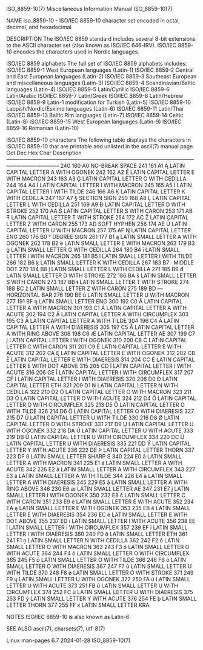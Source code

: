 ISO_8859-10(7)         Miscellaneous Information Manual         ISO_8859-10(7)

NAME
       iso_8859-10  - ISO/IEC 8859-10 character set encoded in octal, decimal,
       and hexadecimal

DESCRIPTION
       The ISO/IEC 8859 standard includes  several  8-bit  extensions  to  the
       ASCII  character  set (also known as ISO/IEC 646-IRV).  ISO/IEC 8859-10
       encodes the characters used in Nordic languages.

   ISO/IEC 8859 alphabets
       The full set of ISO/IEC 8859 alphabets includes:
       ISO/IEC 8859-1    West European languages (Latin-1)
       ISO/IEC 8859-2    Central and East European languages (Latin-2)
       ISO/IEC 8859-3    Southeast European and miscellaneous languages (Latin-3)
       ISO/IEC 8859-4    Scandinavian/Baltic languages (Latin-4)
       ISO/IEC 8859-5    Latin/Cyrillic
       ISO/IEC 8859-6    Latin/Arabic
       ISO/IEC 8859-7    Latin/Greek
       ISO/IEC 8859-8    Latin/Hebrew
       ISO/IEC 8859-9    Latin-1 modification for Turkish (Latin-5)
       ISO/IEC 8859-10   Lappish/Nordic/Eskimo languages (Latin-6)
       ISO/IEC 8859-11   Latin/Thai
       ISO/IEC 8859-13   Baltic Rim languages (Latin-7)
       ISO/IEC 8859-14   Celtic (Latin-8)
       ISO/IEC 8859-15   West European languages (Latin-9)
       ISO/IEC 8859-16   Romanian (Latin-10)

   ISO/IEC 8859-10 characters
       The following table displays the characters in ISO/IEC 8859-10 that are
       printable and unlisted in the ascii(7) manual page.
       Oct   Dec   Hex   Char   Description
       ────────────────────────────────────────────────────────────────
       240   160   A0           NO-BREAK SPACE
       241   161   A1     Ą     LATIN CAPITAL LETTER A WITH OGONEK
       242   162   A2     Ē     LATIN CAPITAL LETTER E WITH MACRON
       243   163   A3     Ģ     LATIN CAPITAL LETTER G WITH CEDILLA
       244   164   A4     Ī     LATIN CAPITAL LETTER I WITH MACRON
       245   165   A5     Ĩ     LATIN CAPITAL LETTER I WITH TILDE
       246   166   A6     Ķ     LATIN CAPITAL LETTER K WITH CEDILLA
       247   167   A7     §     SECTION SIGN
       250   168   A8     Ļ     LATIN CAPITAL LETTER L WITH CEDILLA
       251   169   A9     Đ     LATIN CAPITAL LETTER D WITH STROKE
       252   170   AA     Š     LATIN CAPITAL LETTER S WITH CARON
       253   171   AB     Ŧ     LATIN CAPITAL LETTER T WITH STROKE
       254   172   AC     Ž     LATIN CAPITAL LETTER Z WITH CARON
       255   173   AD           SOFT HYPHEN
       256   174   AE     Ū     LATIN CAPITAL LETTER U WITH MACRON
       257   175   AF     Ŋ     LATIN CAPITAL LETTER ENG
       260   176   B0     °     DEGREE SIGN
       261   177   B1     ą     LATIN SMALL LETTER A WITH OGONEK
       262   178   B2     ē     LATIN SMALL LETTER E WITH MACRON
       263   179   B3     ģ     LATIN SMALL LETTER G WITH CEDILLA
       264   180   B4     ī     LATIN SMALL LETTER I WITH MACRON
       265   181   B5     ĩ     LATIN SMALL LETTER I WITH TILDE
       266   182   B6     ķ     LATIN SMALL LETTER K WITH CEDILLA
       267   183   B7     ·     MIDDLE DOT
       270   184   B8     ļ     LATIN SMALL LETTER L WITH CEDILLA
       271   185   B9     đ     LATIN SMALL LETTER D WITH STROKE
       272   186   BA     š     LATIN SMALL LETTER S WITH CARON
       273   187   BB     ŧ     LATIN SMALL LETTER T WITH STROKE
       274   188   BC     ž     LATIN SMALL LETTER Z WITH CARON
       275   189   BD     ―     HORIZONTAL BAR
       276   190   BE     ū     LATIN SMALL LETTER U WITH MACRON
       277   191   BF     ŋ     LATIN SMALL LETTER ENG
       300   192   C0     Ā     LATIN CAPITAL LETTER A WITH MACRON
       301   193   C1     Á     LATIN CAPITAL LETTER A WITH ACUTE
       302   194   C2     Â     LATIN CAPITAL LETTER A WITH CIRCUMFLEX
       303   195   C3     Ã     LATIN CAPITAL LETTER A WITH TILDE
       304   196   C4     Ä     LATIN CAPITAL LETTER A WITH DIAERESIS
       305   197   C5     Å     LATIN CAPITAL LETTER A WITH RING ABOVE
       306   198   C6     Æ     LATIN CAPITAL LETTER AE
       307   199   C7     Į     LATIN CAPITAL LETTER I WITH OGONEK
       310   200   C8     Č     LATIN CAPITAL LETTER C WITH CARON
       311   201   C9     É     LATIN CAPITAL LETTER E WITH ACUTE
       312   202   CA     Ę     LATIN CAPITAL LETTER E WITH OGONEK
       312   202   CB     Ë     LATIN CAPITAL LETTER E WITH DIAERESIS
       314   204   CC     Ė     LATIN CAPITAL LETTER E WITH DOT ABOVE
       315   205   CD     Í     LATIN CAPITAL LETTER I WITH ACUTE
       316   206   CE     Î     LATIN CAPITAL LETTER I WITH CIRCUMFLEX
       317   207   CF     Ï     LATIN CAPITAL LETTER I WITH DIAERESIS
       320   208   D0     Ð     LATIN CAPITAL LETTER ETH
       321   209   D1     Ņ     LATIN CAPITAL LETTER N WITH CEDILLA
       322   210   D2     Ō     LATIN CAPITAL LETTER O WITH MACRON
       323   211   D3     Ó     LATIN CAPITAL LETTER O WITH ACUTE
       324   212   D4     Ô     LATIN CAPITAL LETTER O WITH CIRCUMFLEX
       325   213   D5     Õ     LATIN CAPITAL LETTER O WITH TILDE
       326   214   D6     Ö     LATIN CAPITAL LETTER O WITH DIAERESIS
       327   215   D7     Ũ     LATIN CAPITAL LETTER U WITH TILDE
       330   216   D8     Ø     LATIN CAPITAL LETTER O WITH STROKE
       331   217   D9     Ų     LATIN CAPITAL LETTER U WITH OGONEK
       332   218   DA     Ú     LATIN CAPITAL LETTER U WITH ACUTE
       333   219   DB     Û     LATIN CAPITAL LETTER U WITH CIRCUMFLEX
       334   220   DC     Ü     LATIN CAPITAL LETTER U WITH DIAERESIS
       335   221   DD     Ý     LATIN CAPITAL LETTER Y WITH ACUTE
       336   222   DE     Þ     LATIN CAPITAL LETTER THORN
       337   223   DF     ß     LATIN SMALL LETTER SHARP S
       340   224   E0     ā     LATIN SMALL LETTER A WITH MACRON
       341   225   E1     á     LATIN SMALL LETTER A WITH ACUTE
       342   226   E2     â     LATIN SMALL LETTER A WITH CIRCUMFLEX
       343   227   E3     ã     LATIN SMALL LETTER A WITH TILDE
       344   228   E4     ä     LATIN SMALL LETTER A WITH DIAERESIS
       345   229   E5     å     LATIN SMALL LETTER A WITH RING ABOVE
       346   230   E6     æ     LATIN SMALL LETTER AE
       347   231   E7     į     LATIN SMALL LETTER I WITH OGONEK
       350   232   E8     č     LATIN SMALL LETTER C WITH CARON
       351   233   E9     é     LATIN SMALL LETTER E WITH ACUTE
       352   234   EA     ę     LATIN SMALL LETTER E WITH OGONEK
       353   235   EB     ë     LATIN SMALL LETTER E WITH DIAERESIS
       354   236   EC     ė     LATIN SMALL LETTER E WITH DOT ABOVE
       355   237   ED     í     LATIN SMALL LETTER I WITH ACUTE
       356   238   EE     î     LATIN SMALL LETTER I WITH CIRCUMFLEX
       357   239   EF     ï     LATIN SMALL LETTER I WITH DIAERESIS
       360   240   F0     ð     LATIN SMALL LETTER ETH
       361   241   F1     ņ     LATIN SMALL LETTER N WITH CEDILLA
       362   242   F2     ō     LATIN SMALL LETTER O WITH MACRON
       363   243   F3     ó     LATIN SMALL LETTER O WITH ACUTE
       364   244   F4     ô     LATIN SMALL LETTER O WITH CIRCUMFLEX
       365   245   F5     õ     LATIN SMALL LETTER O WITH TILDE
       366   246   F6     ö     LATIN SMALL LETTER O WITH DIAERESIS
       367   247   F7     ũ     LATIN SMALL LETTER U WITH TILDE
       370   248   F8     ø     LATIN SMALL LETTER O WITH STROKE
       371   249   F9     ų     LATIN SMALL LETTER U WITH OGONEK
       372   250   FA     ú     LATIN SMALL LETTER U WITH ACUTE
       373   251   FB     û     LATIN SMALL LETTER U WITH CIRCUMFLEX
       374   252   FC     ü     LATIN SMALL LETTER U WITH DIAERESIS
       375   253   FD     ý     LATIN SMALL LETTER Y WITH ACUTE
       376   254   FE     þ     LATIN SMALL LETTER THORN
       377   255   FF     ĸ     LATIN SMALL LETTER KRA

NOTES
       ISO/IEC 8859-10 is also known as Latin-6.

SEE ALSO
       ascii(7), charsets(7), utf-8(7)

Linux man-pages 6.7               2024-01-28                    ISO_8859-10(7)
